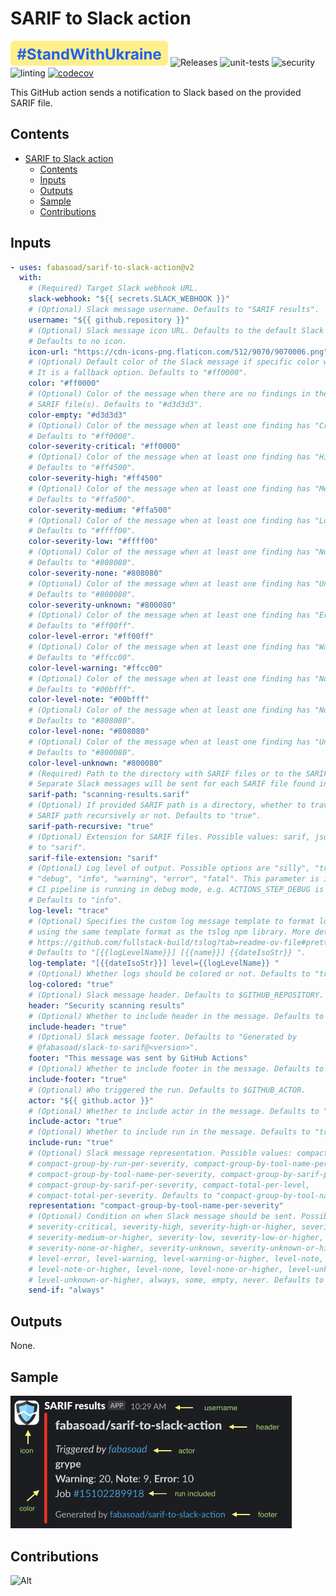 # SARIF to Slack action

[![Stand With Ukraine](https://raw.githubusercontent.com/vshymanskyy/StandWithUkraine/main/badges/StandWithUkraine.svg)](https://stand-with-ukraine.pp.ua)
![Releases](https://img.shields.io/github/v/release/fabasoad/sarif-to-slack-action?include_prereleases)
![unit-tests](https://github.com/fabasoad/sarif-to-slack-action/actions/workflows/unit-tests.yml/badge.svg)
![security](https://github.com/fabasoad/sarif-to-slack-action/actions/workflows/security.yml/badge.svg)
![linting](https://github.com/fabasoad/sarif-to-slack-action/actions/workflows/linting.yml/badge.svg)
[![codecov](https://codecov.io/gh/fabasoad/sarif-to-slack-action/branch/main/graph/badge.svg?token=908QOYME6H)](https://codecov.io/gh/fabasoad/sarif-to-slack-action)

This GitHub action sends a notification to Slack based on the provided SARIF file.

## Contents

<!-- TOC -->
* [SARIF to Slack action](#sarif-to-slack-action)
  * [Contents](#contents)
  * [Inputs](#inputs)
  * [Outputs](#outputs)
  * [Sample](#sample)
  * [Contributions](#contributions)
<!-- TOC -->

## Inputs

```yaml
- uses: fabasoad/sarif-to-slack-action@v2
  with:
    # (Required) Target Slack webhook URL.
    slack-webhook: "${{ secrets.SLACK_WEBHOOK }}"
    # (Optional) Slack message username. Defaults to "SARIF results".
    username: "${{ github.repository }}"
    # (Optional) Slack message icon URL. Defaults to the default Slack icon.
    # Defaults to no icon.
    icon-url: "https://cdn-icons-png.flaticon.com/512/9070/9070006.png"
    # (Optional) Default color of the Slack message if specific color was not found.
    # It is a fallback option. Defaults to "#ff0000".
    color: "#ff0000"
    # (Optional) Color of the message when there are no findings in the provided
    # SARIF file(s). Defaults to "#d3d3d3".
    color-empty: "#d3d3d3"
    # (Optional) Color of the message when at least one finding has "Critical" severity.
    # Defaults to "#ff0000".
    color-severity-critical: "#ff0000"
    # (Optional) Color of the message when at least one finding has "High" severity.
    # Defaults to "#ff4500".
    color-severity-high: "#ff4500"
    # (Optional) Color of the message when at least one finding has "Medium" severity.
    # Defaults to "#ffa500".
    color-severity-medium: "#ffa500"
    # (Optional) Color of the message when at least one finding has "Low" severity.
    # Defaults to "#ffff00".
    color-severity-low: "#ffff00"
    # (Optional) Color of the message when at least one finding has "None" severity.
    # Defaults to "#808080".
    color-severity-none: "#808080"
    # (Optional) Color of the message when at least one finding has "Unknown" severity.
    # Defaults to "#800080".
    color-severity-unknown: "#800080"
    # (Optional) Color of the message when at least one finding has "Error" level.
    # Defaults to "#ff00ff".
    color-level-error: "#ff00ff"
    # (Optional) Color of the message when at least one finding has "Warning" level.
    # Defaults to "#ffcc00".
    color-level-warning: "#ffcc00"
    # (Optional) Color of the message when at least one finding has "Note" level.
    # Defaults to "#00bfff".
    color-level-note: "#00bfff"
    # (Optional) Color of the message when at least one finding has "None" level.
    # Defaults to "#808080".
    color-level-none: "#808080"
    # (Optional) Color of the message when at least one finding has "Unknown" level.
    # Defaults to "#800080".
    color-level-unknown: "#800080"
    # (Required) Path to the directory with SARIF files or to the SARIF file itself.
    # Separate Slack messages will be sent for each SARIF file found in the directory.
    sarif-path: "scanning-results.sarif"
    # (Optional) If provided SARIF path is a directory, whether to traverse provided
    # SARIF path recursively or not. Defaults to "true".
    sarif-path-recursive: "true"
    # (Optional) Extension for SARIF files. Possible values: sarif, json. Defaults
    # to "sarif".
    sarif-file-extension: "sarif"
    # (Optional) Log level of output. Possible options are "silly", "trace",
    # "debug", "info", "warning", "error", "fatal". This parameter is ignored if
    # CI pipeline is running in debug mode, e.g. ACTIONS_STEP_DEBUG is set to "true".
    # Defaults to "info".
    log-level: "trace"
    # (Optional) Specifies the custom log message template to format log outputs,
    # using the same template format as the tslog npm library. More details here:
    # https://github.com/fullstack-build/tslog?tab=readme-ov-file#pretty-templates-and-styles-color-settings
    # Defaults to "[{{logLevelName}}] [{{name}}] {{dateIsoStr}} ".
    log-template: "[{{dateIsoStr}}] level={{logLevelName}} "
    # (Optional) Whether logs should be colored or not. Defaults to "true".
    log-colored: "true"
    # (Optional) Slack message header. Defaults to $GITHUB_REPOSITORY.
    header: "Security scanning results"
    # (Optional) Whether to include header in the message. Defaults to "true".
    include-header: "true"
    # (Optional) Slack message footer. Defaults to "Generated by
    # @fabasoad/slack-to-sarif@<version>".
    footer: "This message was sent by GitHub Actions"
    # (Optional) Whether to include footer in the message. Defaults to "true".
    include-footer: "true"
    # (Optional) Who triggered the run. Defaults to $GITHUB_ACTOR.
    actor: "${{ github.actor }}"
    # (Optional) Whether to include actor in the message. Defaults to "true".
    include-actor: "true"
    # (Optional) Whether to include run in the message. Defaults to "true".
    include-run: "true"
    # (Optional) Slack message representation. Possible values: compact-group-by-run-per-level,
    # compact-group-by-run-per-severity, compact-group-by-tool-name-per-level,
    # compact-group-by-tool-name-per-severity, compact-group-by-sarif-per-level,
    # compact-group-by-sarif-per-severity, compact-total-per-level,
    # compact-total-per-severity. Defaults to "compact-group-by-tool-name-per-severity".
    representation: "compact-group-by-tool-name-per-severity"
    # (Optional) Condition on when Slack message should be sent. Possible values:
    # severity-critical, severity-high, severity-high-or-higher, severity-medium,
    # severity-medium-or-higher, severity-low, severity-low-or-higher, severity-none,
    # severity-none-or-higher, severity-unknown, severity-unknown-or-higher,
    # level-error, level-warning, level-warning-or-higher, level-note,
    # level-note-or-higher, level-none, level-none-or-higher, level-unknown,
    # level-unknown-or-higher, always, some, empty, never. Defaults to "always".
    send-if: "always"
```

## Outputs

None.

## Sample

<img alt="Sample" src="sample.png" width="450"/>

## Contributions

![Alt](https://repobeats.axiom.co/api/embed/106ae477572cf133c41ff42d3db94da42772e571.svg "Repobeats analytics image")
